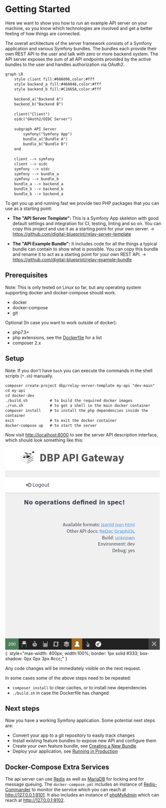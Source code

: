 # Getting Started

Here we want to show you how to run an example API server on your machine, so
you know which technologies are involved and get a better feeling of how things
are connected.

The overall architecture of the server framework consists of a Symfony
application and various Symfony bundles. The bundles each provide their own REST
API to the user and talk with zero or more backend system. The API server
exposes the sum of all API endpoints provided by the active bundles to the user
and handles authorization via OAuth2.

```mermaid
graph LR
    style client fill:#606096,color:#fff
    style backend_a fill:#46A046,color:#fff
    style backend_b fill:#C1665A,color:#fff

    backend_a("Backend A")
    backend_b("Backend B")

    client("Client")
    oidc("OAuth2/OIDC Server")

    subgraph API Server
        symfony("Symfony App")
        bundle_a("Bundle A")
        bundle_b("Bundle B")
    end

    client --> symfony
    client --> oidc
    symfony --> oidc
    symfony --> bundle_a
    symfony --> bundle_b
    bundle_a --> backend_a
    bundle_b --> backend_b
    bundle_b --> backend_a
```

To get you up and running fast we provide two PHP packages that you can use as a starting point:

* **The "API Server Template":** This is a Symfony App skeleton with good
  default settings and integration for CI, testing, linting and so on. You can
  copy this project and use it as a starting point for your own server. →
  https://github.com/digital-blueprint/relay-server-template

* **The "API Example Bundle":** It includes code for all the things a typical
  bundle can contain to show what is possible. You can copy this bundle and
  rename it to act as a starting point for your own REST API. →
  https://github.com/digital-blueprint/relay-example-bundle

## Prerequisites

Note: This is only tested on Linux so far, but any operating system supporting docker and docker-compose should work.

* docker
* docker-compose
* git

Optional (In case you want to work outside of docker):

* php7.3+
* php extensions, see the [Dockerfile](https://github.com/digital-blueprint/relay-server-template/blob/main/docker-dev/php-fpm/Dockerfile) for a list
* composer 2.x

## Setup

Note: If you don't have `bash` you can execute the commands in the shell scripts (`*.sh`) manually.

```shell
composer create-project dbp/relay-server-template my-api "dev-main"
cd my-api
cd docker-dev
./build.sh          # to build the required docker images
./run.sh            # to get a shell in the main docker container
composer install    # to install the php dependencies inside the container
exit                # to exit the docker container
docker-compose up   # to start the server
```

Now visit <http://localhost:8000> to see the server API description interface, which should look something like this:

![result](getting_started_result.png){: style="max-width: 400px; width:100%; border: 1px solid #333; box-shadow: 0px 0px 3px #ccc;" }

Any code changes will be immediately visible on the next request.

In some cases some of the above steps need to be repeated:

* `composer install` to clear caches, or to install new dependencies
* `./build.sh` in case the Dockerfile has changed

## Next steps

Now you have a working Symfony application. Some potential next steps are:

* Convert your app to a git repository to easily track changes
* Install existing feature bundles to expose new API and configure them
* Create your own feature bundle, see [Creating a New Bundle](./new_bundle.md)
* Deploy your application, see [Running in Production](../admin/production.md)

## Docker-Compose Extra Services

The api server can use [Redis](https://redis.io/) as well as
[MariaDB](https://mariadb.org/) for locking and for message queuing. The
`docker-compose.yml` includes an instance of
[Redis-Commander](https://joeferner.github.io/redis-commander/) to monitor the
service which you can reach at <http://127.0.0.1:8101>. It also includes an
instance of [phpMyAdmin](https://www.phpmyadmin.net/) which can reach at
<http://127.0.0.1:8102>.
